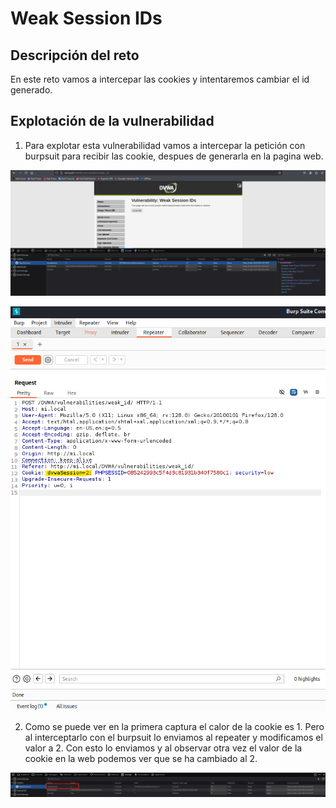 # Weak Session IDs

## Descripción del reto

En este reto vamos a intercepar las cookies y intentaremos cambiar el id generado.

## Explotación de la vulnerabilidad

1. Para explotar esta vulnerabilidad vamos a intercepar la petición con burpsuit para recibir las cookie, despues de generarla en la pagina web.

![weaksessionsID](/img/weaksessionsID/Captura1.png)

![weaksessionsID](/img/weaksessionsID/Captura2.png)

2. Como se puede ver en la primera captura el calor de la cookie es 1. Pero al interceptarlo con el burpsuit lo enviamos al repeater y modificamos el valor a 2. Con esto lo enviamos y al observar otra vez el valor de la cookie en la web podemos ver que se ha cambiado al 2.

![weaksessionsID](/img/weaksessionsID/Captura3.png)

